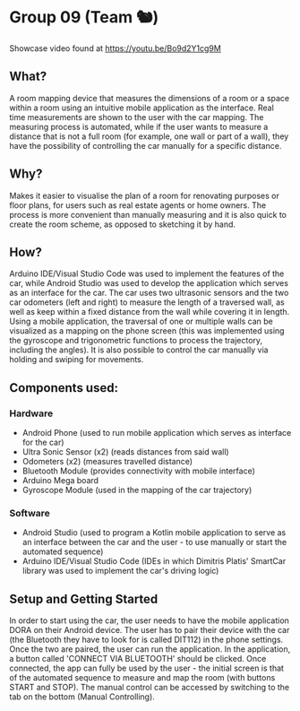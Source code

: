 # Group 09 (Team 🐿)
Showcase video found at https://youtu.be/Bo9d2Y1cg9M


## What?   
A room mapping device that measures the dimensions of a room or a space within a room using an intuitive mobile application as the interface. Real time measurements are shown to the user with the car mapping. The measuring process is automated, while if the user wants to measure a distance that is not a full room (for example, one wall or part of a wall), they have the possibility of controlling the car manually for a specific distance.


## Why?   
Makes it easier to visualise the plan of a room for renovating purposes or floor plans, for users such as real estate agents or home owners. The process is more convenient than manually measuring and it is also quick to create the room scheme, as opposed to sketching it by hand.


## How?   
Arduino IDE/Visual Studio Code was used to implement the features of the car, while Android Studio was used to develop the application which serves as an interface for the car. The car uses two ultrasonic sensors and the two car odometers (left and right) to measure the length of a traversed wall, as well as keep within a fixed distance from the wall while covering it in length. Using a mobile application, the traversal of one or multiple walls can be visualized as a mapping on the phone screen (this was implemented using the gyroscope and trigonometric functions to process the trajectory, including the angles). It is also possible to control the car manually via holding and swiping for movements.


## Components used:  
### Hardware
* Android Phone (used to run mobile application which serves as interface for the car)
* Ultra Sonic Sensor (x2) (reads distances from said wall)  
* Odometers (x2) (measures travelled distance)
* Bluetooth Module (provides connectivity with mobile interface)  
* Arduino Mega board   
* Gyroscope Module (used in the mapping of the car trajectory)  
### Software   
* Android Studio (used to program a Kotlin mobile application to serve as an interface between the car and the user - to use manually or start the automated sequence)
* Arduino IDE/Visual Studio Code (IDEs in which Dimitris Platis' SmartCar library was used to implement the car's driving logic)    


## Setup and Getting Started
In order to start using the car, the user needs to have the mobile application DORA on their Android device. The user has to pair their device with the car (the Bluetooth they have to look for is called DIT112) in the phone settings. 
Once the two are paired, the user can run the application. In the application, a button called 'CONNECT VIA BLUETOOTH' should be clicked. Once connected, the app can fully be used by the user - the initial screen is that of the automated sequence to measure and map the room (with buttons START and STOP). The manual control can be accessed by switching to the tab on the bottom (Manual Controlling).
